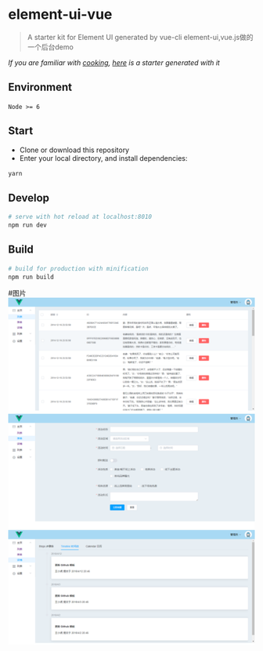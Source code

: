 # element-ui-vue

> A starter kit for Element UI generated by vue-cli
> element-ui,vue.js做的一个后台demo

*If you are familiar with [cooking](https://github.com/elemefe/cooking), [here](https://github.com/ElementUI/element-cooking-starter) is a starter generated with it*

## Environment

`Node >= 6`

## Start

 - Clone or download this repository
 - Enter your local directory, and install dependencies:

``` bash
yarn
```

## Develop

``` bash
# serve with hot reload at localhost:8010
npm run dev
```

## Build

``` bash
# build for production with minification
npm run build
```
#图片
![图片](https://github.com/wangrongguo/element-ui-vue/blob/master/src/assets/001.png)
![图片](https://github.com/wangrongguo/element-ui-vue/blob/master/src/assets/002.png)
![图片](https://github.com/wangrongguo/element-ui-vue/blob/master/src/assets/003.png)